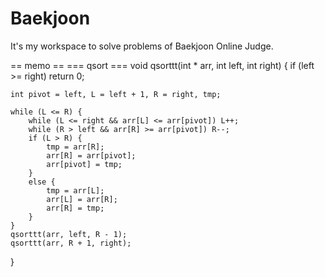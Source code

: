 # Baekjoon

It's my workspace to solve problems of Baekjoon Online Judge.

== memo ==
=== qsort ===
void qsorttt(int * arr, int left, int right) {
	if (left >= right) return 0;

	int pivot = left, L = left + 1, R = right, tmp;

	while (L <= R) {
		while (L <= right && arr[L] <= arr[pivot]) L++;
		while (R > left && arr[R] >= arr[pivot]) R--;
		if (L > R) {
			tmp = arr[R];
			arr[R] = arr[pivot];
			arr[pivot] = tmp;
		}
		else {
			tmp = arr[L];
			arr[L] = arr[R];
			arr[R] = tmp;
		}
	}
	qsorttt(arr, left, R - 1);
	qsorttt(arr, R + 1, right);
}
